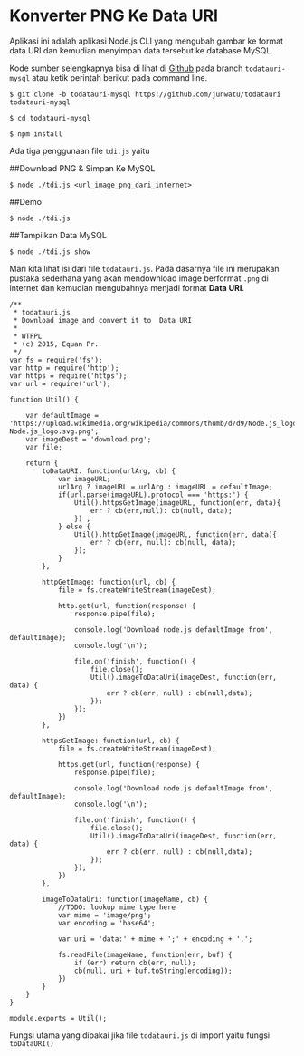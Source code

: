 # Konverter PNG Ke Data URI


Aplikasi ini adalah aplikasi Node.js CLI yang mengubah gambar ke format data URI dan kemudian menyimpan data tersebut ke database MySQL. 

Kode sumber selengkapnya bisa di lihat di [Github](https://github.com/junwatu/todatauri) pada branch `todatauri-mysql` atau ketik perintah berikut pada command line. 

    $ git clone -b todatauri-mysql https://github.com/junwatu/todatauri todatauri-mysql
    
    $ cd todatauri-mysql
    
    $ npm install
    
Ada tiga penggunaan file `tdi.js` yaitu

##Download PNG & Simpan Ke MySQL 

    $ node ./tdi.js <url_image_png_dari_internet>
    
 
##Demo 

    $ node ./tdi.js
        
##Tampilkan Data MySQL

    $ node ./tdi.js show
    
    

Mari kita lihat isi dari file `todatauri.js`. Pada dasarnya file ini merupakan pustaka sederhana yang akan mendownload image berformat `.png` di internet dan kemudian mengubahnya menjadi format **Data URI**.


```
/**
 * todatauri.js
 * Download image and convert it to  Data URI
 *
 * WTFPL
 * (c) 2015, Equan Pr.
 */
var fs = require('fs');
var http = require('http');
var https = require('https');
var url = require('url');

function Util() {

    var defaultImage = 'https://upload.wikimedia.org/wikipedia/commons/thumb/d/d9/Node.js_logo.svg/320px-Node.js_logo.svg.png';
    var imageDest = 'download.png';
    var file;

    return {
        toDataURI: function(urlArg, cb) {
            var imageURL;
            urlArg ? imageURL = urlArg : imageURL = defaultImage;
            if(url.parse(imageURL).protocol === 'https:') {
                Util().httpsGetImage(imageURL, function(err, data){
                    err ? cb(err,null): cb(null, data);
                }) ;
            } else {
                Util().httpGetImage(imageURL, function(err, data){
                    err ? cb(err, null): cb(null, data);
                });
            } 
        },

        httpGetImage: function(url, cb) {
            file = fs.createWriteStream(imageDest);

            http.get(url, function(response) {
                response.pipe(file);

                console.log('Download node.js defaultImage from', defaultImage);
                console.log('\n');

                file.on('finish', function() {
                    file.close();
                    Util().imageToDataUri(imageDest, function(err, data) {
                        err ? cb(err, null) : cb(null,data);
                    });
                });
            })
        },

        httpsGetImage: function(url, cb) {
            file = fs.createWriteStream(imageDest);

            https.get(url, function(response) {
                response.pipe(file);

                console.log('Download node.js defaultImage from', defaultImage);
                console.log('\n');

                file.on('finish', function() {
                    file.close();
                    Util().imageToDataUri(imageDest, function(err, data) {
                        err ? cb(err, null) : cb(null,data);
                    });
                });
            })
        },

        imageToDataUri: function(imageName, cb) {
            //TODO: lookup mime type here
            var mime = 'image/png';
            var encoding = 'base64';

            var uri = 'data:' + mime + ';' + encoding + ',';

            fs.readFile(imageName, function(err, buf) {
                if (err) return cb(err, null);
                cb(null, uri + buf.toString(encoding));
            })
        }
    }
}

module.exports = Util();
```

Fungsi utama yang dipakai jika file `todatauri.js` di import yaitu fungsi `toDataURI()`
